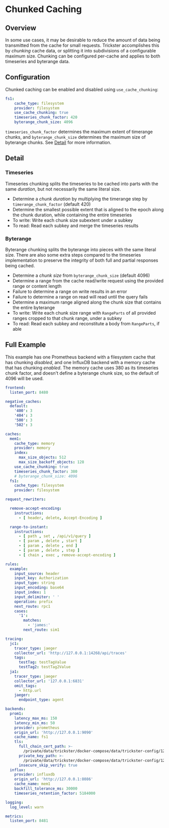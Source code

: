 # Chunked Caching

## Overview

In some use cases, it may be desirable to reduce the amount of data being transmitted from the cache for small requests. Trickster accomplishes this by *chunking* cache data, or splitting it into subdivisions of a configurable maximum size. Chunking can be configured per-cache and applies to both timeseries and byterange data.

## Configuration

Chunked caching can be enabled and disabled using `use_cache_chunking`:

```yaml
fs1:
    cache_type: filesystem
    provider: filesystem
    use_cache_chunking: true
    timeseries_chunk_factor: 420
    byterange_chunk_size: 4096
```

`timeseries_chunk_factor` determines the maximum extent of timerange chunks, and `byterange_chunk_size` determines the maximum size of byterange chunks. See [Detail](#detail) for more information.

## Detail

### Timeseries

Timeseries chunking splits the timeseries to be cached into parts with the same *duration*, but not necessarily the same literal size.

- Determine a *chunk duration* by multiplying the timerange step by `timerange_chunk_factor` (default 420)
- Determine the smallest possible extent that is aligned to the epoch along the chunk duration, while containing the entire timeseries
- To write: Write each chunk size subextent under a subkey
- To read: Read each subkey and merge the timeseries results

### Byterange

Byterange chunking splits the byterange into pieces with the same literal size. There are also some extra steps compared to the timeseries implementation to preserve the integrity of both full and partial responses being cached.

- Determine a *chunk size* from `byterange_chunk_size` (default 4096)
- Determine a range from the cache read/write request using the provided range or content length
- Failure to determine a range on write results in an error
- Failure to determine a range on read will read until the query fails
- Determine a maximum range aligned along the chunk size that contains the entire byterange
- To write: Write each chunk size range with `RangeParts` of all provided ranges cropped to that chunk range, under a subkey
- To read: Read each subkey and reconstitute a body from `RangeParts`, if able

## Full Example

This example has one Prometheus backend with a filesystem cache that has chunking *disabled*, and one InfluxDB backend with a memory cache that has chunking *enabled*. The memory cache uses 380 as its timeseries chunk factor, and doesn't define a byterange chunk size, so the default of 4096 will be used.

```yaml
frontend:
  listen_port: 8480

negative_caches:
  default:
    '400': 3
    '404': 3
    '500': 3
    '502': 3

caches:
  mem1:
    cache_type: memory
    provider: memory
    index:
      max_size_objects: 512
      max_size_backoff_objects: 128
    use_cache_chunking: true
    timeseries_chunk_factor: 380
    # byterange_chunk_size: 4096
  fs1:
    cache_type: filesystem
    provider: filesystem

request_rewriters:

  remove-accept-encoding:
    instructions:
      - [ header, delete, Accept-Encoding ]

  range-to-instant:
    instructions:
      - [ path , set , /api/v1/query ]
      - [ param , delete , start ]
      - [ param , delete , end ]
      - [ param , delete , step ]
      - [ chain , exec , remove-accept-encoding ]

rules:
  example:
    input_source: header
    input_key: Authorization
    input_type: string
    input_encoding: base64
    input_index: 1
    input_delimiter: ' '
    operation: prefix
    next_route: rpc1
    cases:
      '1':
        matches:
          - 'james:'
        next_route: sim1

tracing:
  jc1:
    tracer_type: jaeger
    collector_url: 'http://127.0.0.1:14268/api/traces'
    tags:
      testTag: testTagValue
      testTag2: testTag2Value
  ja1:
    tracer_type: jaeger
    collector_url: '127.0.0.1:6831'
    omit_tags:
      - http.url
    jaeger:
      endpoint_type: agent

backends:
  prom1:
    latency_max_ms: 150
    latency_min_ms: 50
    provider: prometheus
    origin_url: 'http://127.0.0.1:9090'
    cache_name: fs1
    tls:
      full_chain_cert_path: >-
        /private/data/trickster/docker-compose/data/trickster-config/127.0.0.1.pem
      private_key_path: >-
        /private/data/trickster/docker-compose/data/trickster-config/127.0.0.1-key.pem
      insecure_skip_verify: true
  influx:
    provider: influxdb
    origin_url: 'http://127.0.0.1:8086'
    cache_name: mem1
    backfill_tolerance_ms: 30000
    timeseries_retention_factor: 5184000

logging:
  log_level: warn

metrics:
  listen_port: 8481
```

